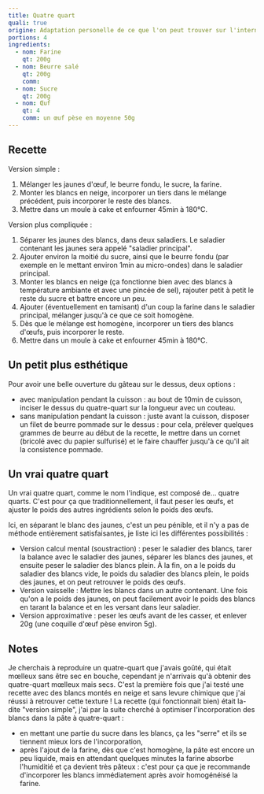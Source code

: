 ```yaml
---
title: Quatre quart
quali: true
origine: Adaptation personelle de ce que l'on peut trouver sur l'internet mondial
portions: 4
ingredients:
  - nom: Farine
    qt: 200g
  - nom: Beurre salé
    qt: 200g
    comm: 
  - nom: Sucre
    qt: 200g
  - nom: Œuf
    qt: 4
    comm: un œuf pèse en moyenne 50g
---
```


Recette
-------

Version simple :
1. Mélanger les jaunes d'œuf, le beurre fondu, le sucre, la farine.
2. Monter les blancs en neige, incorporer un tiers dans le mélange précédent, puis incorporer le reste des blancs.
3. Mettre dans un moule à cake et enfourner 45min à 180°C.

Version plus compliquée :
1. Séparer les jaunes des blancs, dans deux saladiers. Le saladier contenant les jaunes sera appelé "saladier principal".
2. Ajouter environ la moitié du sucre, ainsi que le beurre fondu (par exemple en le mettant environ 1min au micro-ondes) dans le saladier principal.
3. Monter les blancs en neige (ça fonctionne bien avec des blancs à température ambiante et avec une pincée de sel), rajouter petit à petit le reste du sucre et battre encore un peu.
4. Ajouter (éventuellement en tamisant) d'un coup la farine dans le saladier principal, mélanger jusqu'à ce que ce soit homogène.
5. Dès que le mélange est homogène, incorporer un tiers des blancs d'œufs, puis incorporer le reste.
6. Mettre dans un moule à cake et enfourner 45min à 180°C.

Un petit plus esthétique
------------------------

Pour avoir une belle ouverture du gâteau sur le dessus, deux options :
- avec manipulation pendant la cuisson : au bout de 10min de cuisson, inciser le dessus du quatre-quart sur la longueur avec un couteau.
- sans manipulation pendant la cuisson : juste avant la cuisson, disposer un filet de beurre pommade sur le dessus : pour cela, prélever quelques grammes de beurre au début de la recette, le mettre dans un cornet (bricolé avec du papier sulfurisé) et le faire chauffer jusqu'à ce qu'il ait la consistence pommade.

Un vrai quatre quart
--------------------

Un vrai quatre quart, comme le nom l'indique, est composé de… quatre quarts. C'est pour ça que traditionnellement, il faut peser les œufs, et ajuster le poids des autres ingrédients selon le poids des œufs.

Ici, en séparant le blanc des jaunes, c'est un peu pénible, et il n'y a pas de méthode entièrement satisfaisantes, je liste ici les différentes possibilités :
- Version calcul mental (soustraction) : peser le saladier des blancs, tarer la balance avec le saladier des jaunes, séparer les blancs des jaunes, et ensuite peser le saladier des blancs plein. À la fin, on a le poids du saladier des blancs vide, le poids du saladier des blancs plein, le poids des jaunes, et on peut retrouver le poids des œufs.
- Version vaisselle : Mettre les blancs dans un autre contenant. Une fois qu'on a le poids des jaunes, on peut facilement avoir le poids des blancs en tarant la balance et en les versant dans leur saladier.
- Version approximative : peser les œufs avant de les casser, et enlever 20g (une coquille d'œuf pèse environ 5g).

Notes
-----

Je cherchais à reproduire un quatre-quart que j'avais goûté, qui était mœlleux sans être sec en bouche, cependant je n'arrivais qu'à obtenir des quatre-quart mœlleux mais secs.
C'est la première fois que j'ai testé une recette avec des blancs montés en neige et sans levure chimique que j'ai réussi à retrouver cette texture !
La recette (qui fonctionnait bien) était la-dite "version simple", j'ai par la suite cherché à optimiser l'incorporation des blancs dans la pâte à quatre-quart :
- en mettant une partie du sucre dans les blancs, ça les "serre" et ils se tiennent mieux lors de l'incorporation,
- après l'ajout de la farine, dès que c'est homogène, la pâte est encore un peu liquide, mais en attendant quelques minutes la farine absorbe l'humiditié et ça devient très pâteux : c'est pour ça que je recommande d'incorporer les blancs immédiatement après avoir homogénéisé la farine.
